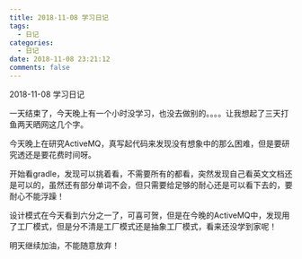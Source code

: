 ```yaml
---
title: 2018-11-08 学习日记
tags:
  - 日记
categories:
  - 日记
date: 2018-11-08 23:21:12
comments: false
---
```


2018-11-08 学习日记

<!-- more -->

一天结束了，今天晚上有一个小时没学习，也没去做别的。。。。让我想起了三天打鱼两天晒网这几个字。

今天晚上在研究ActiveMQ，真写起代码来发现没有想象中的那么困难，但是要研究透还是要花费时间呀。

开始看gradle，发现可以挑着看，不需要所有的都看，突然发现自己看英文文档还是可以的，虽然还有部分单词不会，但只需要给足够的耐心还是可以看下去的，要耐心不能浮躁！

设计模式在今天看到六分之一了，可喜可贺，但是在今晚的ActiveMQ中，发现用了工厂模式，但是分不清是工厂模式还是抽象工厂模式，看来还没学到家呢！

明天继续加油，不能随意放弃！
